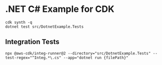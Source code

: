 # .NET C# Example for CDK

```console
cdk synth -q
dotnet test src/DotnetExample.Tests
```

## Integration Tests

```console
npx @aws-cdk/integ-runner@2 --directory="src/DotnetExample.Tests" --test-regex="^Integ.*\.cs" --app="dotnet run {filePath}"
```
